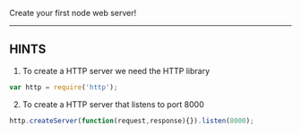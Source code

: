 Create your first node web server!

-----------------------------

## HINTS

1. To create a HTTP server we need the HTTP library
```js
var http = require('http');
```
2. To create a HTTP server that listens to port 8000
```js
http.createServer(function(request,response){}).listen(8000);
```